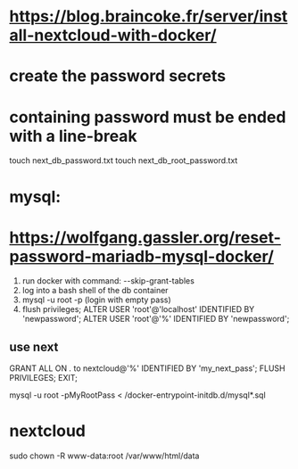 # https://blog.braincoke.fr/server/install-nextcloud-with-docker/

# create the password secrets
# containing password must be ended with a line-break

touch next_db_password.txt
touch next_db_root_password.txt


# mysql:

# https://wolfgang.gassler.org/reset-password-mariadb-mysql-docker/
1. run docker with command:  --skip-grant-tables
2. log into a bash shell of the db container
3. mysql -u root -p (login with empty pass)
4. flush privileges;
    ALTER USER 'root'@'localhost' IDENTIFIED BY 'newpassword';
    ALTER USER 'root'@'%'  IDENTIFIED BY 'newpassword';

## use next
GRANT ALL ON *.* to nextcloud@'%' IDENTIFIED BY 'my_next_pass';
FLUSH PRIVILEGES;
EXIT;

mysql -u root -pMyRootPass < /docker-entrypoint-initdb.d/mysql*.sql


# nextcloud
sudo chown -R www-data:root /var/www/html/data

